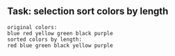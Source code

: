## Task: selection sort colors by length
```
original colors: 
blue red yellow green black purple 
sorted colors by length:
red blue green black yellow purple
```